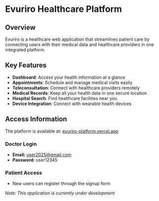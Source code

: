 
# Evuriro Healthcare Platform

## Overview
Evuriro is a healthcare web application that streamlines patient care by connecting users with their medical data and healthcare providers in one integrated platform.

## Key Features
- **Dashboard**: Access your health information at a glance
- **Appointments**: Schedule and manage medical visits easily
- **Teleconsultation**: Connect with healthcare providers remotely
- **Medical Records**: Keep all your health data in one secure location
- **Hospital Search**: Find healthcare facilities near you
- **Device Integration**: Connect with wearable health devices

## Access Information
The platform is available at: [evuriro-platform.vercel.app](https://evuriro-platform.vercel.app)

### Doctor Login
- **Email:** user2025@gmail.com
- **Password:** user12345

### Patient Access
- New users can register through the signup form

*Note: This application is currently under development*
